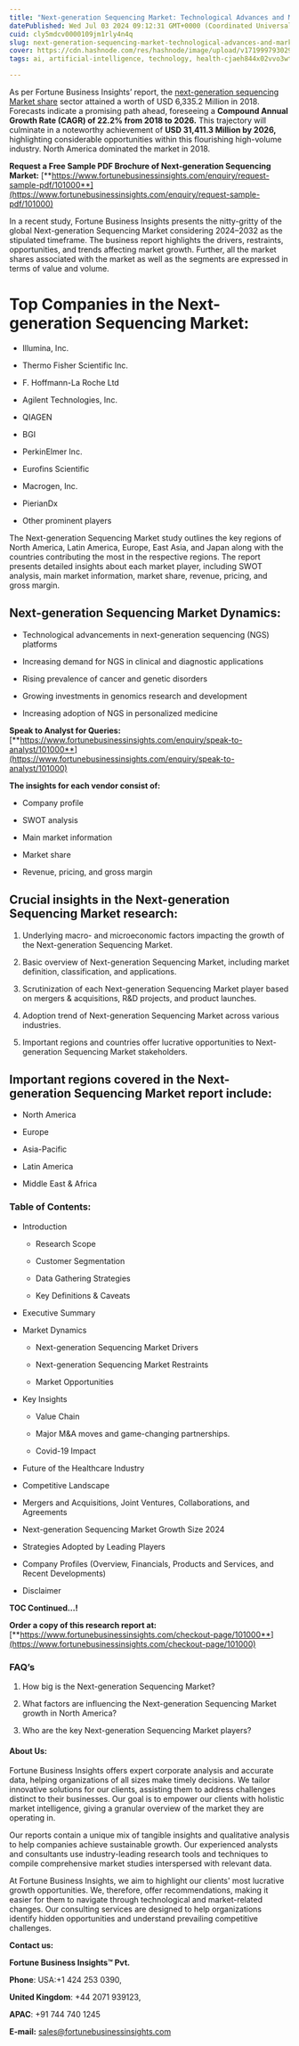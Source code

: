```yaml
---
title: "Next-generation Sequencing Market: Technological Advances and Market Insights"
datePublished: Wed Jul 03 2024 09:12:31 GMT+0000 (Coordinated Universal Time)
cuid: cly5mdcv0000109jm1rly4n4q
slug: next-generation-sequencing-market-technological-advances-and-market-insights
cover: https://cdn.hashnode.com/res/hashnode/image/upload/v1719997930297/f1bad89a-2dc0-4756-a3b6-e5a82eef4e75.png
tags: ai, artificial-intelligence, technology, health-cjaeh844x02vvo3wtj5r2s75q, healthcare

---
```


As per Fortune Business Insights’ report, the [next-generation sequencing Market share](https://www.fortunebusinessinsights.com/industry-reports/next-generation-sequencing-ngs-market-101000) sector attained a worth of USD 6,335.2 Million in 2018. Forecasts indicate a promising path ahead, foreseeing a **Compound Annual Growth Rate (CAGR) of 22.2% from 2018 to 2026.** This trajectory will culminate in a noteworthy achievement of **USD 31,411.3 Million by 2026,** highlighting considerable opportunities within this flourishing high-volume industry. North America dominated the market in 2018.

**Request a Free Sample PDF Brochure of Next-generation Sequencing Market:** [**https://www.fortunebusinessinsights.com/enquiry/request-sample-pdf/101000**](https://www.fortunebusinessinsights.com/enquiry/request-sample-pdf/101000)

In a recent study, Fortune Business Insights presents the nitty-gritty of the global Next-generation Sequencing Market considering 2024–2032 as the stipulated timeframe. The business report highlights the drivers, restraints, opportunities, and trends affecting market growth. Further, all the market shares associated with the market as well as the segments are expressed in terms of value and volume.

# **Top Companies in the Next-generation Sequencing Market:**

* Illumina, Inc.
    
* Thermo Fisher Scientific Inc.
    
* F. Hoffmann-La Roche Ltd
    
* Agilent Technologies, Inc.
    
* QIAGEN
    
* BGI
    
* PerkinElmer Inc.
    
* Eurofins Scientific
    
* Macrogen, Inc.
    
* PierianDx
    
* Other prominent players
    

The Next-generation Sequencing Market study outlines the key regions of North America, Latin America, Europe, East Asia, and Japan along with the countries contributing the most in the respective regions. The report presents detailed insights about each market player, including SWOT analysis, main market information, market share, revenue, pricing, and gross margin.

## Next-generation Sequencing Market **Dynamics**:

* Technological advancements in next-generation sequencing (NGS) platforms
    
* Increasing demand for NGS in clinical and diagnostic applications
    
* Rising prevalence of cancer and genetic disorders
    
* Growing investments in genomics research and development
    
* Increasing adoption of NGS in personalized medicine
    

**Speak to Analyst for Queries:** [**https://www.fortunebusinessinsights.com/enquiry/speak-to-analyst/101000**](https://www.fortunebusinessinsights.com/enquiry/speak-to-analyst/101000)

**The insights for each vendor consist of:**

* Company profile
    
* SWOT analysis
    
* Main market information
    
* Market share
    
* Revenue, pricing, and gross margin
    

## **Crucial insights in the Next-generation Sequencing Market research:**

1. Underlying macro- and microeconomic factors impacting the growth of the Next-generation Sequencing Market.
    
2. Basic overview of Next-generation Sequencing Market, including market definition, classification, and applications.
    
3. Scrutinization of each Next-generation Sequencing Market player based on mergers & acquisitions, R&D projects, and product launches.
    
4. Adoption trend of Next-generation Sequencing Market across various industries.
    
5. Important regions and countries offer lucrative opportunities to Next-generation Sequencing Market stakeholders.
    

## **Important regions covered in the Next-generation Sequencing Market report include:**

* North America
    
* Europe
    
* Asia-Pacific
    
* Latin America
    
* Middle East & Africa
    

### **Table of Contents:**

* Introduction
    
    * Research Scope
        
    * Customer Segmentation
        
    * Data Gathering Strategies
        
    * Key Definitions & Caveats
        
* Executive Summary
    
* Market Dynamics
    
    * Next-generation Sequencing Market Drivers
        
    * Next-generation Sequencing Market Restraints
        
    * Market Opportunities
        
* Key Insights
    
    * Value Chain
        
    * Major M&A moves and game-changing partnerships.
        
    * Covid-19 Impact
        
* Future of the Healthcare Industry
    
* Competitive Landscape
    
* Mergers and Acquisitions, Joint Ventures, Collaborations, and Agreements
    
* Next-generation Sequencing Market Growth Size 2024
    
* Strategies Adopted by Leading Players
    
* Company Profiles (Overview, Financials, Products and Services, and Recent Developments)
    
* Disclaimer
    

**TOC Continued…!**

**Order a copy of this research report at:** [**https://www.fortunebusinessinsights.com/checkout-page/101000**](https://www.fortunebusinessinsights.com/checkout-page/101000)

### **FAQ’s**

1. How big is the Next-generation Sequencing Market?
    
2. What factors are influencing the Next-generation Sequencing Market growth in North America?
    
3. Who are the key Next-generation Sequencing Market players?
    

#### **About Us:**

Fortune Business Insights offers expert corporate analysis and accurate data, helping organizations of all sizes make timely decisions. We tailor innovative solutions for our clients, assisting them to address challenges distinct to their businesses. Our goal is to empower our clients with holistic market intelligence, giving a granular overview of the market they are operating in.

Our reports contain a unique mix of tangible insights and qualitative analysis to help companies achieve sustainable growth. Our experienced analysts and consultants use industry-leading research tools and techniques to compile comprehensive market studies interspersed with relevant data.

At Fortune Business Insights, we aim to highlight our clients' most lucrative growth opportunities. We, therefore, offer recommendations, making it easier for them to navigate through technological and market-related changes. Our consulting services are designed to help organizations identify hidden opportunities and understand prevailing competitive challenges.

**Contact us:**

**Fortune Business Insights™ Pvt.**

**Phone**: USA:+1 424 253 0390,

**United Kingdom**: +44 2071 939123,

**APAC**: +91 744 740 1245

**E-mail:** [sales@fortunebusinessinsights.com](mailto:sales@fortunebusinessinsights.com)
